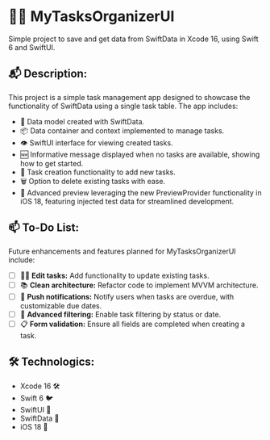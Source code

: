 # ✍🏻 MyTasksOrganizerUI
Simple project to save and get data from SwiftData in Xcode 16, using Swift 6 and SwiftUI.

## 📬 Description:
This project is a simple task management app designed to showcase the functionality of SwiftData using a single task table. The app includes:

- 📩 Data model created with SwiftData.
- 📦 Data container and context implemented to manage tasks.
- 👁️ SwiftUI interface for viewing created tasks.
- 🆕 Informative message displayed when no tasks are available, showing how to get started.
- 📝 Task creation functionality to add new tasks.
- 🗑️ Option to delete existing tasks with ease.
- 🎨 Advanced preview leveraging the new PreviewProvider functionality in iOS 18, featuring injected test data for streamlined development.

## 📫 To-Do List:
Future enhancements and features planned for MyTasksOrganizerUI include:

- [ ] ✍🏻 **Edit tasks:** Add functionality to update existing tasks.
- [ ] 📚 **Clean architecture:** Refactor code to implement MVVM architecture.
- [ ] 💬 **Push notifications:** Notify users when tasks are overdue, with customizable due dates.
- [ ] 📆 **Advanced filtering:** Enable task filtering by status or date.
- [ ] 📋 **Form validation:** Ensure all fields are completed when creating a task.

## 🛠️ Technologics:
- Xcode 16 🛠️
- Swift 6 🐦
- SwiftUI 🚀
- SwiftData 💾
- iOS 18 📱
